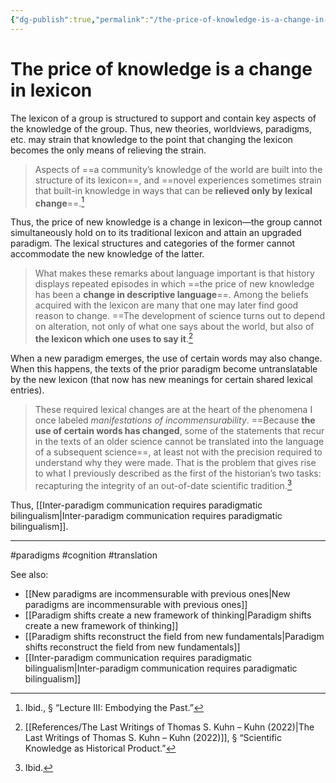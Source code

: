 ```yaml
---
{"dg-publish":true,"permalink":"/the-price-of-knowledge-is-a-change-in-lexicon/"}
---
```



# The price of knowledge is a change in lexicon

The lexicon of a group is structured to support and contain key aspects of the knowledge of the group. Thus, new theories, worldviews, paradigms, etc. may strain that knowledge to the point that changing the lexicon becomes the only means of relieving the strain.

> Aspects of ==a community’s knowledge of the world are built into the structure of its lexicon==, and ==novel experiences sometimes strain that built-in knowledge in ways that can be **relieved only by lexical change**==.[^3] 

Thus, the price of new knowledge is a change in lexicon—the group cannot simultaneously hold on to its traditional lexicon and attain an upgraded paradigm. The lexical structures and categories of the former cannot accommodate the new knowledge of the latter.

> What makes these remarks about language important is that history displays repeated episodes in which ==the price of new knowledge has been a **change in descriptive language**==. Among the beliefs acquired with the lexicon are many that one may later find good reason to change. ==The development of science turns out to depend on alteration, not only of what one says about the world, but also of **the lexicon which one uses to say it**.[^1]

When a new paradigm emerges, the use of certain words may also change. When this happens, the texts of the prior paradigm become untranslatable by the new lexicon (that now has new meanings for certain shared lexical entries).

> These required lexical changes are at the heart of the phenomena I once labeled *manifestations of incommensurability*. ==Because **the use of certain words has changed**, some of the statements that recur in the texts of an older science cannot be translated into the language of a subsequent science==, at least not with the precision required to understand why they were made. That is the problem that gives rise to what I previously described as the first of the historian’s two tasks: recapturing the integrity of an out-of-date scientific tradition.[^2]

Thus, [[Inter-paradigm communication requires paradigmatic bilingualism\|Inter-paradigm communication requires paradigmatic bilingualism]].

---
#paradigms #cognition #translation 

See also:
- [[New paradigms are incommensurable with previous ones\|New paradigms are incommensurable with previous ones]]
- [[Paradigm shifts create a new framework of thinking\|Paradigm shifts create a new framework of thinking]]
- [[Paradigm shifts reconstruct the field from new fundamentals\|Paradigm shifts reconstruct the field from new fundamentals]]
- [[Inter-paradigm communication requires paradigmatic bilingualism\|Inter-paradigm communication requires paradigmatic bilingualism]]

[^1]: [[References/The Last Writings of Thomas S. Kuhn – Kuhn (2022)\|The Last Writings of Thomas S. Kuhn – Kuhn (2022)]], § “Scientific Knowledge as Historical Product.”
[^2]: Ibid.
[^3]: Ibid., § “Lecture III: Embodying the Past.”